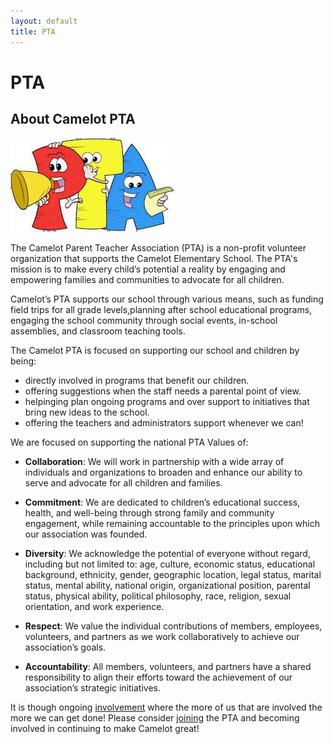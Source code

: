 ```yaml
---
layout: default
title: PTA
---
```



# PTA

## About Camelot PTA

<img src="pta.jpg" alt="PTA Image">

The Camelot Parent Teacher Association (PTA) is a non-profit volunteer organization that supports the Camelot  Elementary School. The PTA's mission is to make every child’s potential a reality by engaging and empowering families and communities to advocate for all children. 

Camelot’s PTA supports our school through various means, such as funding field trips for all grade levels,planning after school educational programs, engaging the school community through social events, in-school assemblies, and classroom teaching tools.

The Camelot PTA is focused on supporting our school and children by being:

  * directly involved in programs that benefit our children.
  * offering suggestions when the staff needs a parental point of view.
  * helpinging plan ongoing programs and over support to initiatives that bring new ideas to the school.
  * offering the teachers and administrators support whenever we can!

We are focused on supporting the national PTA Values of: 

  * **Collaboration**: We will work in partnership with a wide array of individuals and organizations to broaden and enhance our ability to serve and advocate for all children and families.

  * **Commitment**: We are dedicated to children’s educational success, health, and well-being through strong family and community engagement, while remaining accountable to the principles upon which our association was founded.

  * **Diversity**: We acknowledge the potential of everyone without regard, including but not limited to: age, culture, economic status, educational background, ethnicity, gender, geographic location, legal status, marital status, mental ability, national origin, organizational position, parental status, physical ability, political philosophy, race, religion, sexual orientation, and work experience.

  * **Respect**: We value the individual contributions of members, employees, volunteers, and partners as we work collaboratively to achieve our association’s goals.

  * **Accountability**: All members, volunteers, and partners have a shared responsibility to align their efforts toward the achievement of our association’s strategic initiatives.

It is though ongoing [involvement](/participate) where the more of us that are involved the more we can get done! Please consider [joining](/sign-up) the PTA and becoming involved in continuing to make Camelot great!
